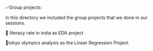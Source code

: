 ✅Group projects:

in this directory we included the group projects that we done in our sessions.

🔴 literacy rate in india as EDA project

🔴tokyo olympics analysis as the Linear Regression Project
